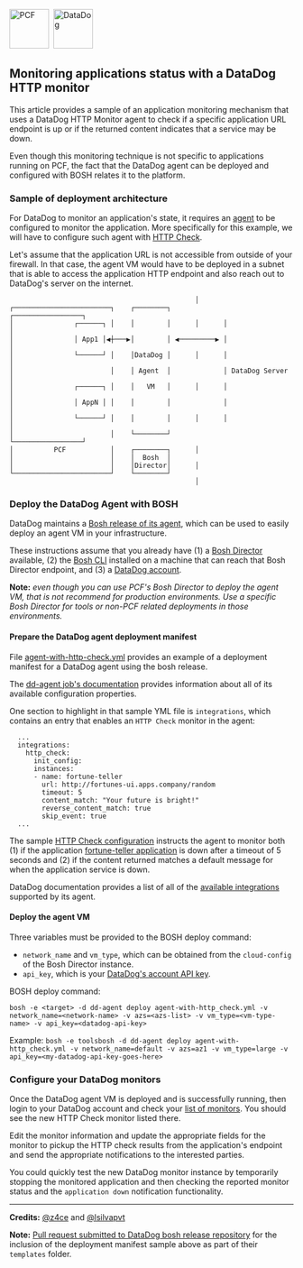 <img src="https://docs.pivotal.io/images/cloud_rings.png" alt="PCF" height="70"/>&nbsp;
<img src="https://datadog-prod.imgix.net/img/datadog_logo_share_tt.png" alt="DataDog" height="70"/>


## Monitoring applications status with a DataDog HTTP monitor

This article provides a sample of an application monitoring mechanism that uses
a DataDog HTTP Monitor agent to check if a specific application URL endpoint is up or if the returned
content indicates that a service may be down.

Even though this monitoring technique is not specific to applications running
on PCF, the fact that the DataDog agent can be
deployed and configured with BOSH relates it to the platform.

### Sample of deployment architecture

For DataDog to monitor an application's state, it requires an [agent](https://docs.datadoghq.com/agent/) to be configured to monitor the application.
More specifically for this example, we will have to configure such agent with [HTTP Check](https://docs.datadoghq.com/integrations/http_check).

Let's assume that the application URL is not accessible from outside of your
firewall. In that case, the agent VM would have to be deployed in a subnet that
is able to access the application HTTP endpoint and also reach out to DataDog's
server on the internet.

```
                                              │  
┌────────────────────────┐    ┌────────┐             ┌─────────────────┐
│               ┌──────┐ │    │        │      │      │                 │
│               │ App1 │◀┼───▶│        │ ◀─────────▶ │                 │
│               └──────┘ │    │DataDog │      │      │                 │
│                        │    │ Agent  │             │ DataDog Server  │
│               ┌──────┐ │    │   VM   │      │      │                 │
│               │ AppN │ │    │        │             │                 │
│               └──────┘ │    │        │      │      │                 │
│                        │    └────────┘             └─────────────────┘
│          PCF           │    ┌────────┐      │                         
│                        │    │  Bosh  │                                
│                        │    │Director│      │                         
└────────────────────────┘    └────────┘                                
                                              │   

```



### Deploy the DataDog Agent with BOSH

DataDog maintains a [Bosh release of its agent](https://github.com/z4ce/datadog-agent-boshrelease), which can be used to easily deploy an agent VM in your infrastructure.

These instructions assume that you already have (1) a [Bosh Director](https://bosh.io/docs/init.html) available, (2) the [Bosh CLI](https://bosh.io/docs/cli-v2.html) installed on a machine that can reach that Bosh Director endpoint, and (3) a [DataDog account](https://app.datadoghq.com/signup).

**Note:** *even though you can use PCF's Bosh Director to deploy the agent VM, that is not recommend for production environments. Use a specific Bosh Director for tools or non-PCF related deployments in those environments.*

#### Prepare the DataDog agent deployment manifest

File [agent-with-http-check.yml](./samples/agent-with-http-check.yml) provides an example of a deployment manifest for a DataDog agent using the bosh release.

The [dd-agent job's documentation](https://bosh.io/jobs/dd-agent?source=github.com/DataDog/datadog-agent-boshrelease) provides information about all of its available configuration properties.

One section to highlight in that sample YML file is `integrations`, which contains an entry that enables an `HTTP Check` monitor in the agent:

```
  ...
  integrations:
    http_check:
      init_config:
      instances:
      - name: fortune-teller
        url: http://fortunes-ui.apps.company/random
        timeout: 5
        content_match: "Your future is bright!"
        reverse_content_match: true
        skip_event: true
  ...      
```

The sample [HTTP Check configuration](https://github.com/DataDog/integrations-core/blob/master/http_check/conf.yaml.example) instructs the agent to monitor both (1) if the application [fortune-teller application](https://github.com/spring-cloud-services-samples/fortune-teller) is down after a timeout of 5 seconds and (2) if the content returned matches a default message for when the application service is down.

DataDog documentation provides a list of all of the [available integrations](https://docs.datadoghq.com/integrations/) supported by its agent.


#### Deploy the agent VM

Three variables must be provided to the BOSH deploy command:
- `network_name` and `vm_type`, which can be obtained from the `cloud-config` of the Bosh Director instance.
- `api_key`, which is your [DataDog's account API key](https://app.datadoghq.com/account/settings#api).

BOSH deploy command:

`bosh -e <target> -d dd-agent deploy agent-with-http_check.yml -v network_name=<network-name> -v azs=<azs-list> -v vm_type=<vm-type-name> -v api_key=<datadog-api-key>`

Example:
`bosh -e toolsbosh -d dd-agent deploy agent-with-http_check.yml -v network_name=default -v azs=az1 -v vm_type=large -v api_key=<my-datadog-api-key-goes-here>`



### Configure your DataDog monitors

Once the DataDog agent VM is deployed and is successfully running, then login to your DataDog account and check your [list of monitors](https://app.datadoghq.com/monitors/manage). You should see the new HTTP Check monitor listed there.

Edit the monitor information and update the appropriate fields for the monitor to pickup the HTTP check results from the application's endpoint and send the appropriate notifications to the interested parties.

You could quickly test the new DataDog monitor instance by temporarily stopping the monitored application and then checking the reported monitor status and the `application down` notification functionality.

---

**Credits:** [@z4ce](https://github.com/z4ce) and [@lsilvapvt](https://github.com/lsilvapvt)

**Note:** [Pull request submitted to DataDog bosh release repository](https://github.com/DataDog/datadog-agent-boshrelease/pull/16) for the inclusion of the deployment manifest sample above as part of their `templates` folder.
